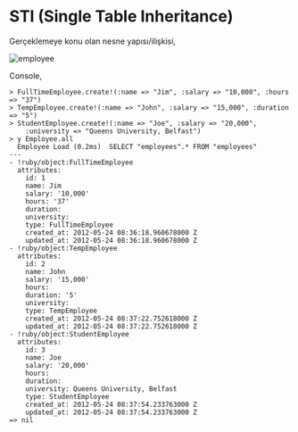 # STI (Single Table Inheritance)

Gerçeklemeye konu olan nesne yapısı/ilişkisi,

![employee](http://yuml.me/89799181.jpg)

Console,

    > FullTimeEmployee.create!(:name => "Jim", :salary => "10,000", :hours => "37")
    > TempEmployee.create!(:name => "John", :salary => "15,000", :duration => "5")
    > StudentEmployee.create!(:name => "Joe", :salary => "20,000", 
        :university => "Queens University, Belfast")
    > y Employee.all
      Employee Load (0.2ms)  SELECT "employees".* FROM "employees" 
    ---
    - !ruby/object:FullTimeEmployee
      attributes:
        id: 1
        name: Jim
        salary: '10,000'
        hours: '37'
        duration: 
        university: 
        type: FullTimeEmployee
        created_at: 2012-05-24 08:36:18.960678000 Z
        updated_at: 2012-05-24 08:36:18.960678000 Z
    - !ruby/object:TempEmployee
      attributes:
        id: 2
        name: John
        salary: '15,000'
        hours: 
        duration: '5'
        university: 
        type: TempEmployee
        created_at: 2012-05-24 08:37:22.752618000 Z
        updated_at: 2012-05-24 08:37:22.752618000 Z
    - !ruby/object:StudentEmployee
      attributes:
        id: 3
        name: Joe
        salary: '20,000'
        hours: 
        duration: 
        university: Queens University, Belfast
        type: StudentEmployee
        created_at: 2012-05-24 08:37:54.233763000 Z
        updated_at: 2012-05-24 08:37:54.233763000 Z
    => nil
